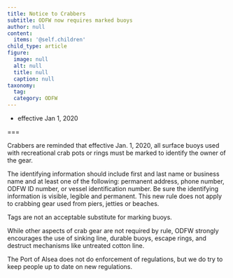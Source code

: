 ```yaml
---
title: Notice to Crabbers
subtitle: ODFW now requires marked buoys
author: null
content:
  items: '@self.children'
child_type: article
figure:
  image: null
  alt: null
  title: null
  caption: null
taxonomy:
  tag:
  category: ODFW
---
```


- effective Jan 1, 2020

===

Crabbers are reminded that effective Jan. 1, 2020, all surface buoys used with recreational crab pots or rings must be marked to identify the owner of the gear.

The identifying information should include first and last name or business name and at least one of the following: permanent address, phone number, ODFW ID number, or vessel identification number. Be sure the identifying information is visible, legible and permanent. This new rule does not apply to crabbing gear used from piers, jetties or beaches.

Tags are not an acceptable substitute for marking buoys.

While other aspects of crab gear are not required by rule, ODFW strongly encourages the use of sinking line, durable buoys, escape rings, and destruct mechanisms like untreated cotton line.

The Port of Alsea does not do enforcement of regulations, but we do try to keep people up to date on new regulations.

